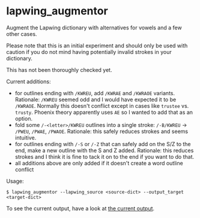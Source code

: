 # lapwing_augmentor
Augment the Lapwing dictionary with alternatives for vowels and a few other cases.

Please note that this is an initial experiment and should only be used with caution if you do not mind having potentially invalid strokes in your dictionary.

This has not been thoroughly checked yet.

Current additions:

- for outlines ending with `/KWREU`, add `/KWRAE` and `/KWRAOE` variants. Rationale: `/KWREU` seemed odd and I would have expected it to be `/KWRAOE`. Normally this doesn't conflict except in cases like `trustee` vs. `trusty`. Phoenix theory apparently uses `AE` so I wanted to add that as an option.
- fold some `/-<letter>/KWREU` outlines into a single stroke: `/-B/KWREU` -> `/PWEU`, `/PWAE`, `/PWAOE`. Rationale: this safely reduces strokes and seems intuitive.
- for outlines ending with `/-S` or `/-Z` that can safely add on the S/Z to the end, make a new outline with the S and Z added. Rationale: this reduces strokes and I think it is fine to tack it on to the end if you want to do that.
- all additions above are only added if it doesn't create a word outline conflict

Usage: 

```
$ lapwing_augmentor --lapwing_source <source-dict> --output_target <target-dict>
```

To see the current output, have a look at <a href="lapwing-augmentations-current-output.json">the current output</a>.